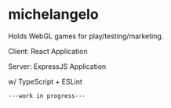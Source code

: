 # michelangelo

Holds WebGL games for play/testing/marketing.

Client: React Application

Server: ExpressJS Application

w/ TypeScript + ESLint

```bash
---work in progress---
```